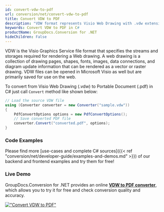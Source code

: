 ```yaml
---
id: convert-vdw-to-pdf
url: conversion/net/convert-vdw-to-pdf
title: Convert VDW to PDF
description: "VDW format represents Visio Web Drawing with .vdw extension. Learn how to convert VDW to PDF file programmatically in C# language using GroupDocs.Conversion for .NET library."
keywords: Convert VDW to PDF in C#
productName: GroupDocs.Conversion for .NET
hideChildren: False
---
```


VDW is the Visio Graphics Service file format that specifies the streams and storages required for rendering a Web drawing. A web drawing is a collection of drawing pages, shapes, fonts, images, data connections, and diagram update information that can be rendered as a vector or raster drawing. VDW files can be opened in Microsoft Visio as well but are primarily saved for use on the web.

To convert from Visio Web Drawing (.vdw) to Portable Document (.pdf) in C# just call `Convert` method like shown below:

```csharp
// Load the source VDW file
using (Converter converter = new Converter("sample.vdw"))
{
    PdfConvertOptions options = new PdfConvertOptions();
    // Save converted PDF file
    converter.Convert("converted.pdf", options);
}
```

### Code Examples

Please find more [use-cases and complete C# sources]({{< ref "conversion/net/developer-guide/examples-and-demos.md" >}}) of our backend and frontend examples and try them for free!

### Live Demo

GroupDocs.Conversion for .NET provides an online [**VDW to PDF converter**](https://products.groupdocs.app/conversion/vdw-to-pdf), which allows you to try it for free and check conversion quality and accuracy.

[!["Convert VDW to PDF"](conversion/net/images/convert-vdw-to-pdf.png)](https://products.groupdocs.app/conversion/vdw-to-pdf)